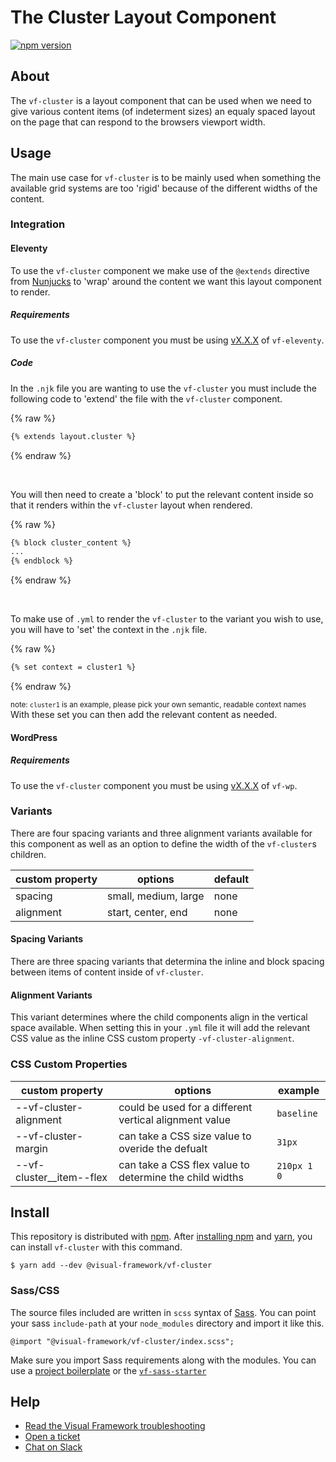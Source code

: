 # The Cluster Layout Component

[![npm version](https://badge.fury.io/js/%40visual-framework%2Fvf-cluster.svg)](https://badge.fury.io/js/%40visual-framework%2Fvf-cluster)

## About

The `vf-cluster` is a layout component that can be used when we need to give various content items (of indeterment sizes) an equaly spaced layout on the page that can respond to the browsers viewport width.

## Usage

The main use case for `vf-cluster` is to be mainly used when something the available grid systems are too 'rigid' because of the different widths of the content.

### Integration

#### Eleventy

To use the `vf-cluster` component we make use of the `@extends` directive from [Nunjucks](https://mozilla.github.io/nunjucks/templating.html#extends) to 'wrap' around the content we want this layout component to render.

##### Requirements

To use the `vf-cluster` component you must be using [vX.X.X](https://github.com/visual-framework/vf-eleventy/releases/tag/v2.0.0-alpha.18) of `vf-eleventy`.

##### Code

In the `.njk` file you are wanting to use the `vf-cluster` you must include the following code to 'extend' the file with the `vf-cluster` component.

{% raw %}
```html
{% extends layout.cluster %}
```
{% endraw %}

<br/>

You will then need to create a 'block' to put the relevant content inside so that it renders within the `vf-cluster` layout when rendered.
<br/>

{% raw %}
```html
{% block cluster_content %}
...
{% endblock %}
```
{% endraw %}

<br/>

To make use of `.yml` to render the `vf-cluster` to the variant you wish to use, you will have to 'set' the context in the `.njk` file.
<br/>

{% raw %}
```html
{% set context = cluster1 %}
```
{% endraw %}

<small>note: `cluster1` is an example, please pick your own semantic, readable context names</small>
<br>
With these set you can then add the relevant content as needed.

#### WordPress


##### Requirements

To use the `vf-cluster` component you must be using [vX.X.X](https://github.com/visual-framework/vf-wp/releases/tag/v1.0.0-beta.24) of `vf-wp`.

### Variants

There are four spacing variants and three alignment variants available for this component as well as an option to define the width of the `vf-cluster`s children.

| custom property       | options                       | default     |
| -------------- | ----------------------------- | ----------- |
| spacing        | small, medium, large          | none        |
| alignment      | start, center, end            | none        |

#### Spacing Variants

There are three spacing variants that determina the inline and block spacing between items of content inside of `vf-cluster`.

#### Alignment Variants

This variant determines where the child components align in the vertical space available. When setting this in your `.yml` file it will add the relevant CSS value as the inline CSS custom property `-vf-cluster-alignment`.

### CSS Custom Properties

| custom property          | options                                                 | example     |
| ------------------------ | ------------------------------------------------------- | ----------- |
| --vf-cluster-alignment   | could be used for a different vertical alignment value  | `baseline`  |
| --vf-cluster-margin      | can take a CSS size value to overide the defualt        | `31px`      |
| --vf-cluster__item--flex | can take a CSS flex value to determine the child widths | `210px 1 0` |

## Install

This repository is distributed with [npm](https://www.npmjs.com/). After [installing npm](https://www.npmjs.com/get-npm) and [yarn](https://classic.yarnpkg.com/en/docs/install), you can install `vf-cluster` with this command.

```
$ yarn add --dev @visual-framework/vf-cluster
```

### Sass/CSS

The source files included are written in `scss` syntax of [Sass](https://sass-lang.com/). You can point your sass `include-path` at your `node_modules` directory and import it like this.

```
@import "@visual-framework/vf-cluster/index.scss";
```

Make sure you import Sass requirements along with the modules. You can use a [project boilerplate](https://visual-framework.github.io/vf-core/building/) or the [`vf-sass-starter`](https://visual-framework.github.io/vf-core/components/vf-sass-starter/)


## Help

- [Read the Visual Framework troubleshooting](https://visual-framework.github.io/vf-welcome/troubleshooting/)
- [Open a ticket](https://github.com/visual-framework/vf-core/issues)
- [Chat on Slack](https://join.slack.com/t/visual-framework/shared_invite/enQtNDAxNzY0NDg4NTY0LWFhMjEwNGY3ZTk3NWYxNWVjOWQ1ZWE4YjViZmY1YjBkMDQxMTNlNjQ0N2ZiMTQ1ZTZiMGM4NjU5Y2E0MjM3ZGQ)
